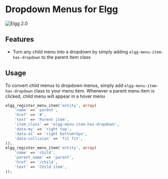Dropdown Menus for Elgg
=======================
![Elgg 2.0](https://img.shields.io/badge/Elgg-2.0.x-orange.svg?style=flat-square)

## Features

* Turn any child menu into a dropdown by simply adding `elgg-menu-item-has-dropdown` to the parent item class


## Usage

To convert child menus to dropdown menus, simply add `elgg-menu-item-has-dropdown` class to your
menu item. Whenever a parent menu item is clicked, child menu will appear in a hover menu

```php
elgg_register_menu_item('entity', array(
	'name' => 'parent',
	'href' => '#',
	'text' => 'Parent item',
	'item_class' => 'elgg-menu-item-has-dropdown',
	'data-my' => 'right top',
	'data-at' => 'right bottom+5px',
	'data-collision' => 'fit fit',
));
elgg_register_menu_item('entity', array(
	'name' => 'child',
	'parent_name' => 'parent',
	'href' => '/child',
	'text' => 'Child item',
));
```